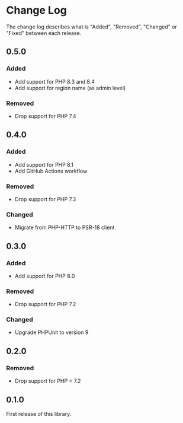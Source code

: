 # Change Log

The change log describes what is "Added", "Removed", "Changed" or "Fixed" between each release.

## 0.5.0

### Added

- Add support for PHP 8.3 and 8.4
- Add support for region name (as admin level)

### Removed

- Drop support for PHP 7.4

## 0.4.0

### Added

- Add support for PHP 8.1
- Add GitHub Actions workflow

### Removed

- Drop support for PHP 7.3

### Changed

- Migrate from PHP-HTTP to PSR-18 client

## 0.3.0

### Added

- Add support for PHP 8.0

### Removed

- Drop support for PHP 7.2

### Changed

- Upgrade PHPUnit to version 9

## 0.2.0

### Removed

- Drop support for PHP < 7.2

## 0.1.0

First release of this library.
